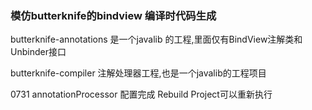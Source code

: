 ### 模仿butterknife的bindview 编译时代码生成

butterknife-annotations 是一个javalib 的工程,里面仅有BindView注解类和Unbinder接口

butterknife-compiler 注解处理器工程,也是一个javalib的工程项目


0731
annotationProcessor 配置完成
Rebuild Project可以重新执行
